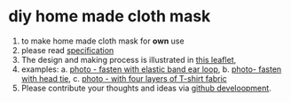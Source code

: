 # diy home made cloth mask

1. to make home made cloth mask for **own** use
2. please read [specification](https://chitakchan.github.io/cloth-mask/)
3. The design and making process is illustrated in [this leaflet](../p01to11v4.png),
4. examples:
    a. [photo - fasten with elastic band ear loop](../photoMaskElasticType600x600pixel.png),
    b. [photo- fasten with head tie](/photoMaskTieType600x600pixel.png),
    c. [photo - with four layers of T-shirt fabric](photoMaskElasticTypeOnThreeLayersOfTShirtFabric.png)
5. Please contribute your thoughts and ideas via [github develoopment](https://chitakchan.github.io/cloth-mask/).    



